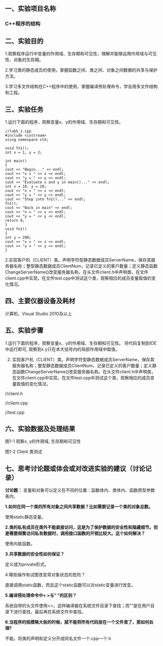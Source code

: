 ## 一、实验项目名称
### C++程序的结构

## 二、实验目的
1.观察程序运行中变量的作用域、生存期和可见性，理解并能够运用作用域与可见性、对象的生存期。

2.学习类的静态成员的使用，掌握函数之间、类之间、对象之间数据的共享与保护方法。

3.学习多文件结构在C++程序中的使用，掌握编译预处理命令，学会用多文件结构和工程。

## 三、实验任务
1.运行下面的程序，观察变量x、y的作用域、生存期和可见性。 
```
//lab5_1.cpp
#include <iostream>
using namespace std;

void fn1();
int x = 1, y = 2;

int main()
{
cout << "Begin..." << endl;
cout << "x = " << x << endl;
cout << "y = " << y << endl;
cout << "Evaluate x and y in main()..." << endl;
int x = 10, y = 20;
cout << "x = " << x << endl;
cout << "y = " << y << endl;
cout << "Step into fn1()..." << endl;
fn1();
cout << "Back in main" << endl;
cout << "x = " << x << endl;
cout << "y = " << y << endl;
return 0;
}
void fn1()
{
int y = 200;
cout << "x = " << x << endl;
cout << "y = " << y << endl;
}
```

2.实现客户机（CLIENT）类。声明字符型静态数据成员ServerName，保存其服务器名称；整型静态数据成员ClientNum，记录已定义的客户数量；定义静态函数ChangeServerName()改变服务器名称。在头文件client.h中声明类，在文件client.cpp中实现，在文件test.cpp中测试这个类，观察相应的成员变量取值的变化情况。

## 四、主要仪器设备及耗材
计算机、Visual Studio 2010及以上

## 五、实验步骤
1.运行下面的程序，观察变量x、y的作用域、生存期和可见性。 
将代码复制到IDE中运行即可, 观察到x y只在本大括号内的局部作用域中取值。

2. 实现客户机（CLIENT）类。声明字符型静态数据成员ServerName，保存其服务器名称；整型静态数据成员ClientNum，记录已定义的客户数量；定义静态函数ChangeServerName()改变服务器名称。在头文件client.h中声明类，在文件client.cpp中实现，在文件test.cpp中测试这个类，观察相应的成员变量取值的变化情况。

//client.h

//client.cpp

//test.cpp

## 六、实验数据及处理结果

图1-1 观察x, y的作用域, 生存期和可见性

图1-2 Client 类测试

## 七、思考讨论题或体会或对改进实验的建议（讨论记录）
**讨论题：**
变量和对象可以定义在不同的位置：函数体内、类体内、函数原型参数表内、

**1.如何在同一个类的所有对象之间共享数据？比如需要记录一个类的对象总数。**

使用static静态变量。

**2.类的私有成员在类外不能直接访问，这是为了保护数据的安全性和隐藏细节。但是需要频繁访问私有数据时，调用接口函数的开销比较大。这个如何解决？**

使用内联函数。

**3.共享数据的安全性如何保证？**

定义成为private形式。

4.哪些操作有试图改变常对象状态的危险？

直接调用static函数，而且这个static函数可以对static变量进行改变。

**5.编译预处理命令中< >与“ ”的区别？**

系统自带的头文件使用<>，这样编译器在系统文件目录下查找；而“”是在用户目录下进行查找，最后再在系统文件中查找。

**6.当程序的规模略大些的时候，就不能将所有代码放在一个文件里了，那如何处理?**

不能。将类的声明和定义分开成同名文件一个.cpp一个.h

